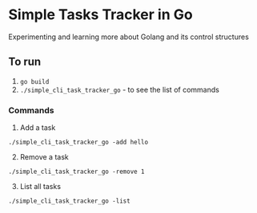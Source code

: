 # Simple Tasks Tracker in Go

Experimenting and learning more about Golang and its control structures

## To run

1. ```go build```
2. ```./simple_cli_task_tracker_go``` - to see the list of commands

### Commands

1. Add a task
```
./simple_cli_task_tracker_go -add hello
```

2. Remove a task
```
./simple_cli_task_tracker_go -remove 1
```

3. List all tasks
```
./simple_cli_task_tracker_go -list
```


